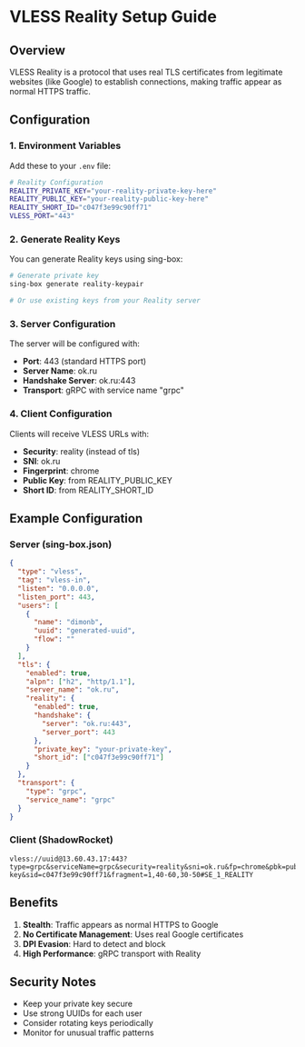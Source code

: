 # VLESS Reality Setup Guide

## Overview
VLESS Reality is a protocol that uses real TLS certificates from legitimate websites (like Google) to establish connections, making traffic appear as normal HTTPS traffic.

## Configuration

### 1. Environment Variables
Add these to your `.env` file:

```bash
# Reality Configuration
REALITY_PRIVATE_KEY="your-reality-private-key-here"
REALITY_PUBLIC_KEY="your-reality-public-key-here"
REALITY_SHORT_ID="c047f3e99c90ff71"
VLESS_PORT="443"
```

### 2. Generate Reality Keys
You can generate Reality keys using sing-box:

```bash
# Generate private key
sing-box generate reality-keypair

# Or use existing keys from your Reality server
```

### 3. Server Configuration
The server will be configured with:
- **Port**: 443 (standard HTTPS port)
- **Server Name**: ok.ru
- **Handshake Server**: ok.ru:443
- **Transport**: gRPC with service name "grpc"

### 4. Client Configuration
Clients will receive VLESS URLs with:
- **Security**: reality (instead of tls)
- **SNI**: ok.ru
- **Fingerprint**: chrome
- **Public Key**: from REALITY_PUBLIC_KEY
- **Short ID**: from REALITY_SHORT_ID

## Example Configuration

### Server (sing-box.json)
```json
{
  "type": "vless",
  "tag": "vless-in",
  "listen": "0.0.0.0",
  "listen_port": 443,
  "users": [
    {
      "name": "dimonb",
      "uuid": "generated-uuid",
      "flow": ""
    }
  ],
  "tls": {
    "enabled": true,
    "alpn": ["h2", "http/1.1"],
    "server_name": "ok.ru",
    "reality": {
      "enabled": true,
      "handshake": {
        "server": "ok.ru:443",
        "server_port": 443
      },
      "private_key": "your-private-key",
      "short_id": ["c047f3e99c90ff71"]
    }
  },
  "transport": {
    "type": "grpc",
    "service_name": "grpc"
  }
}
```

### Client (ShadowRocket)
```
vless://uuid@13.60.43.17:443?type=grpc&serviceName=grpc&security=reality&sni=ok.ru&fp=chrome&pbk=public-key&sid=c047f3e99c90ff71&fragment=1,40-60,30-50#SE_1_REALITY
```

## Benefits
1. **Stealth**: Traffic appears as normal HTTPS to Google
2. **No Certificate Management**: Uses real Google certificates
3. **DPI Evasion**: Hard to detect and block
4. **High Performance**: gRPC transport with Reality

## Security Notes
- Keep your private key secure
- Use strong UUIDs for each user
- Consider rotating keys periodically
- Monitor for unusual traffic patterns
